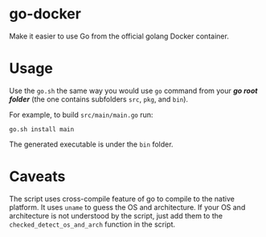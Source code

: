 # go-docker

Make it easier to use Go from the official golang Docker container.


# Usage

Use the `go.sh` the same way you would use `go` command from your ***go root folder*** (the one contains subfolders `src`, `pkg`, and `bin`).

For example, to build `src/main/main.go` run:

```
go.sh install main
```

The generated executable is under the `bin` folder.


# Caveats

The script uses cross-compile feature of go to compile to the native platform. It uses `uname` to guess the OS and architecture. If your OS and architecture is not understood by the script, just add them to the `checked_detect_os_and_arch` function in the script. 
